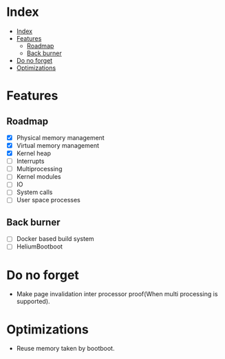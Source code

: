 # Index
- [Index](#index)
- [Features](#features)
  - [Roadmap](#roadmap)
  - [Back burner](#back-burner)
- [Do no forget](#do-no-forget)
- [Optimizations](#optimizations)

# Features
## Roadmap
* [X] Physical memory management
* [X] Virtual memory management
* [X] Kernel heap
* [ ] Interrupts
* [ ] Multiprocessing
* [ ] Kernel modules
* [ ] IO
* [ ] System calls
* [ ] User space processes

## Back burner
* [ ] Docker based build system
* [ ] HeliumBootboot

# Do no forget
* Make page invalidation inter processor proof(When multi processing is
  supported).

# Optimizations
* Reuse memory taken by bootboot.
